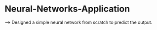 # Neural-Networks-Application

--> Designed a simple neural network from scratch to predict the output.
